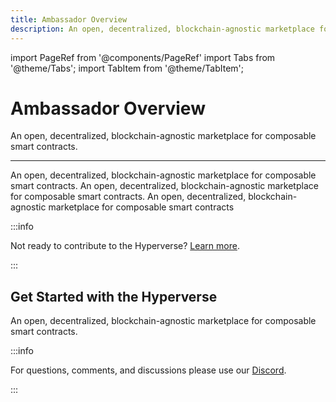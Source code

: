 ```yaml
---
title: Ambassador Overview
description: An open, decentralized, blockchain-agnostic marketplace for composable smart contracts
---
```


import PageRef from '@components/PageRef'
import Tabs from '@theme/Tabs';
import TabItem from '@theme/TabItem';

# Ambassador Overview

An open, decentralized, blockchain-agnostic marketplace for composable smart contracts.

---

An open, decentralized, blockchain-agnostic marketplace for composable smart contracts. An open, decentralized, blockchain-agnostic marketplace for composable smart contracts. An open, decentralized, blockchain-agnostic marketplace for composable smart contracts

:::info

Not ready to contribute to the Hyperverse? [Learn more](../../basics/welcome.md).

:::

## Get Started with the Hyperverse

An open, decentralized, blockchain-agnostic marketplace for composable smart contracts.

<PageRef url="content-creators" pageName="Content Creators" />
<PageRef url="technical-writers" pageName="Technical Writers" />
<PageRef url="developers" pageName="Developers" />

:::info

For questions, comments, and discussions please use our [Discord](https://discord.com/invite/uqecGxg).

:::

